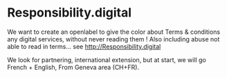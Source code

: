 # Responsibility.digital
We want to create an openlabel to give the color about Terms &amp; conditions any digital services, without never reading them ! Also including abuse not able to read in terms...
see http://Responsibility.digital

We look for partnering, international extension, but at start, we will go French + English, From Geneva area (CH+FR).
